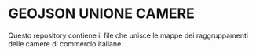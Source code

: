 # GEOJSON UNIONE CAMERE
Questo repository contiene il file che unisce le mappe dei raggruppamenti delle camere di commercio italiane.